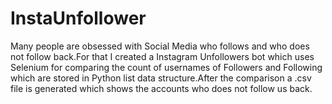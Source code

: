 # InstaUnfollower

Many people are obsessed with Social Media who follows and who does not follow back.For that I created a Instagram Unfollowers bot which uses Selenium for comparing the count of usernames of Followers and Following which are stored in Python list data structure.After the comparison a .csv file is generated which shows the accounts who does not follow us back.
